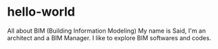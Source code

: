 # hello-world
All about BIM (Building Information Modeling)
My name is Said, I'm an architect and a BIM Manager.
I like to explore BIM softwares and codes.
